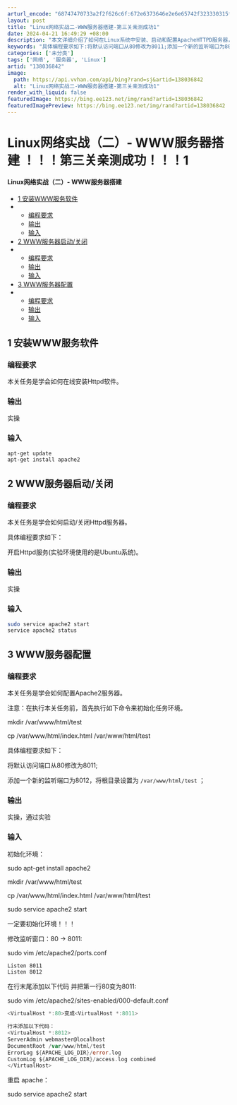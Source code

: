 ```yaml
---
arturl_encode: "68747470733a2f2f626c6f:672e6373646e2e6e65742f323330315f37393538353637332f:61727469636c652f64657461696c732f313338303336383432"
layout: post
title: "Linux网络实战二-WWW服务器搭建-第三关亲测成功1"
date: 2024-04-21 16:49:29 +08:00
description: "本文详细介绍了如何在Linux系统中安装、启动和配置ApacheHTTPD服务器，包括更新包源、安装"
keywords: "具体编程要求如下:将默认访问端口从80修改为8011;添加一个新的监听端口为8012,将"
categories: ['未分类']
tags: ['网络', '服务器', 'Linux']
artid: "138036842"
image:
  path: https://api.vvhan.com/api/bing?rand=sj&artid=138036842
  alt: "Linux网络实战二-WWW服务器搭建-第三关亲测成功1"
render_with_liquid: false
featuredImage: https://bing.ee123.net/img/rand?artid=138036842
featuredImagePreview: https://bing.ee123.net/img/rand?artid=138036842
---
```


# Linux网络实战（二）- WWW服务器搭建 ！！！第三关亲测成功！！！1

#### Linux网络实战（二）- WWW服务器搭建

* [1 安装WWW服务软件](#1_WWW_2)
* + [编程要求](#_3)
  + [输出](#_6)
  + [输入](#_9)
* [2 WWW服务器启动/关闭](#2_WWW_15)
* + [编程要求](#_16)
  + [输出](#_23)
  + [输入](#_26)
* [3 WWW服务器配置](#3_WWW_32)
* + [编程要求](#_34)
  + [输出](#_47)
  + [输入](#_50)

## 1 安装WWW服务软件

### 编程要求

本关任务是学会如何在线安装Httpd软件。

### 输出

实操

### 输入

```bash
apt-get update
apt-get install apache2

```

## 2 WWW服务器启动/关闭

### 编程要求

本关任务是学会如何启动/关闭Httpd服务器。

具体编程要求如下：

开启Httpd服务(实验环境使用的是Ubuntu系统)。

### 输出

实操

### 输入

```bash
sudo service apache2 start
service apache2 status

```

## 3 WWW服务器配置

### 编程要求

本关任务是学会如何配置Apache2服务器。

注意：在执行本关任务前，首先执行如下命令来初始化任务环境。

mkdir /var/www/html/test
  
cp /var/www/html/index.html /var/www/html/test

具体编程要求如下：

将默认访问端口从80修改为8011;
  
添加一个新的监听端口为8012，将根目录设置为
`/var/www/html/test`
；

### 输出

实操，通过实验

### 输入

初始化环境：
  
sudo apt-get install apache2
  
mkdir /var/www/html/test
  
cp /var/www/html/index.html /var/www/html/test
  
sudo service apache2 start

一定要初始化环境！！！
  
修改监听窗口：80 -> 8011:
  
sudo vim /etc/apache2/ports.conf

```bash
Listen 8011
Listen 8012

```

在行末尾添加以下代码 并把第一行80变为8011:
  
sudo vim /etc/apache2/sites-enabled/000-default.conf

```go
<VirtualHost *:80>变成<VirtualHost *:8011>

行末添加以下代码：
<VirtualHost *:8012>
ServerAdmin webmaster@localhost
DocumentRoot /var/www/html/test
ErrorLog ${APACHE_LOG_DIR}/error.log
CustomLog ${APACHE_LOG_DIR}/access.log combined
</VirtualHost>

```

重启 apache：
  
sudo service apache2 start